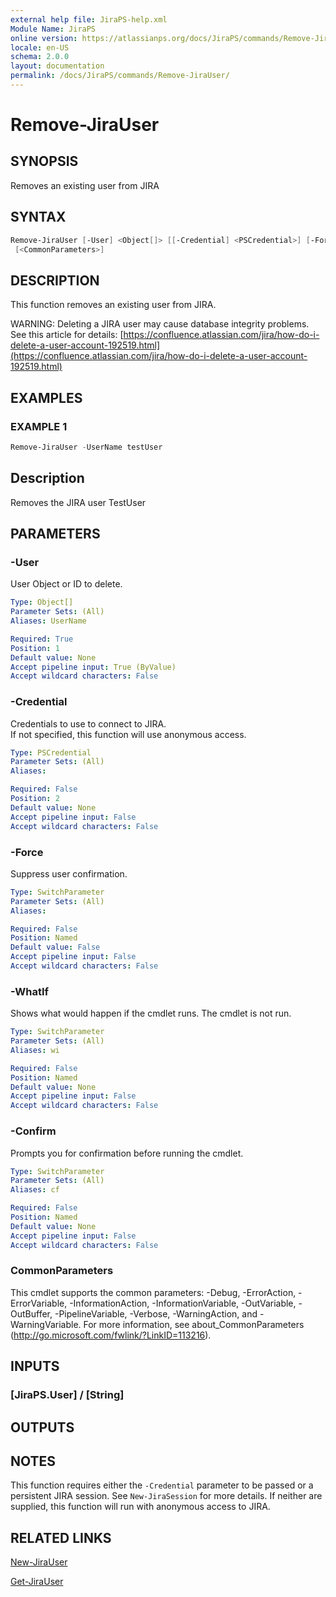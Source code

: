```yaml
---
external help file: JiraPS-help.xml
Module Name: JiraPS
online version: https://atlassianps.org/docs/JiraPS/commands/Remove-JiraUser/
locale: en-US
schema: 2.0.0
layout: documentation
permalink: /docs/JiraPS/commands/Remove-JiraUser/
---
```

# Remove-JiraUser

## SYNOPSIS

Removes an existing user from JIRA

## SYNTAX

```powershell
Remove-JiraUser [-User] <Object[]> [[-Credential] <PSCredential>] [-Force] [-WhatIf] [-Confirm]
 [<CommonParameters>]
```

## DESCRIPTION

This function removes an existing user from JIRA.

WARNING: Deleting a JIRA user may cause database integrity problems.
See this article for details:
[https://confluence.atlassian.com/jira/how-do-i-delete-a-user-account-192519.html](https://confluence.atlassian.com/jira/how-do-i-delete-a-user-account-192519.html)

## EXAMPLES

### EXAMPLE 1

```powershell
Remove-JiraUser -UserName testUser
```

Description  
 -----------  
Removes the JIRA user TestUser

## PARAMETERS

### -User

User Object or ID to delete.

```yaml
Type: Object[]
Parameter Sets: (All)
Aliases: UserName

Required: True
Position: 1
Default value: None
Accept pipeline input: True (ByValue)
Accept wildcard characters: False
```

### -Credential

Credentials to use to connect to JIRA.  
If not specified, this function will use anonymous access.

```yaml
Type: PSCredential
Parameter Sets: (All)
Aliases:

Required: False
Position: 2
Default value: None
Accept pipeline input: False
Accept wildcard characters: False
```

### -Force

Suppress user confirmation.

```yaml
Type: SwitchParameter
Parameter Sets: (All)
Aliases:

Required: False
Position: Named
Default value: False
Accept pipeline input: False
Accept wildcard characters: False
```

### -WhatIf

Shows what would happen if the cmdlet runs.
The cmdlet is not run.

```yaml
Type: SwitchParameter
Parameter Sets: (All)
Aliases: wi

Required: False
Position: Named
Default value: None
Accept pipeline input: False
Accept wildcard characters: False
```

### -Confirm

Prompts you for confirmation before running the cmdlet.

```yaml
Type: SwitchParameter
Parameter Sets: (All)
Aliases: cf

Required: False
Position: Named
Default value: None
Accept pipeline input: False
Accept wildcard characters: False
```

### CommonParameters

This cmdlet supports the common parameters: -Debug, -ErrorAction, -ErrorVariable, -InformationAction, -InformationVariable, -OutVariable, -OutBuffer, -PipelineVariable, -Verbose, -WarningAction, and -WarningVariable.
For more information, see about_CommonParameters (http://go.microsoft.com/fwlink/?LinkID=113216).

## INPUTS

### [JiraPS.User] / [String]

## OUTPUTS

## NOTES

This function requires either the `-Credential` parameter to be passed or a persistent JIRA session.
See `New-JiraSession` for more details.
If neither are supplied, this function will run with anonymous access to JIRA.

## RELATED LINKS

[New-JiraUser](../New-JiraUser/)

[Get-JiraUser](../Get-JiraUser/)
